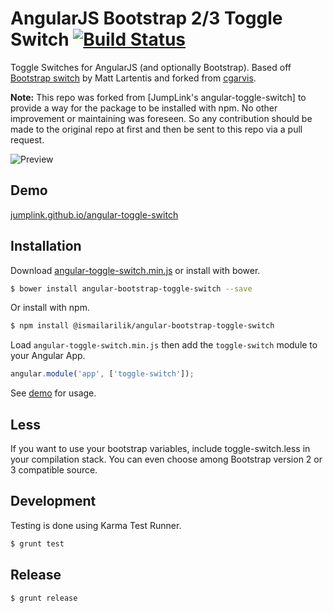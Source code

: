 # AngularJS Bootstrap 2/3 Toggle Switch [![Build Status](https://travis-ci.org/JumpLink/angular-toggle-switch.png?branch=master)](https://travis-ci.org/JumpLink/angular-toggle-switch)

Toggle Switches for AngularJS (and optionally Bootstrap). Based off [Bootstrap switch](http://www.larentis.eu/switch/) by Matt Lartentis and forked from [cgarvis](https://github.com/cgarvis/angular-toggle-switch).

**Note:** This repo was forked from [JumpLink's angular-toggle-switch] to provide a way for the package to be installed with npm.
No other improvement or maintaining was foreseen.
So any contribution should be made to the original repo at first and then be sent to this repo via a pull request.

![Preview](/preview.png)

## Demo
[jumplink.github.io/angular-toggle-switch](http://jumplink.github.io/angular-toggle-switch/)

## Installation

Download [angular-toggle-switch.min.js](https://raw.github.com/JumpLink/angular-toggle-switch/master/angular-toggle-switch.min.js) or install with bower.

```bash
$ bower install angular-bootstrap-toggle-switch --save
```

Or install with npm.

```bash
$ npm install @ismailarilik/angular-bootstrap-toggle-switch
```

Load `angular-toggle-switch.min.js` then add the `toggle-switch` module to your Angular App.

```javascript
angular.module('app', ['toggle-switch']);
```

See [demo](http://jumplink.github.io/angular-toggle-switch) for usage.

## Less

If you want to use your bootstrap variables, include toggle-switch.less in your compilation stack. You can even choose among Bootstrap version 2 or 3 compatible source.

## Development

Testing is done using Karma Test Runner.

```bash
$ grunt test
```

## Release

```bash
$ grunt release
```
